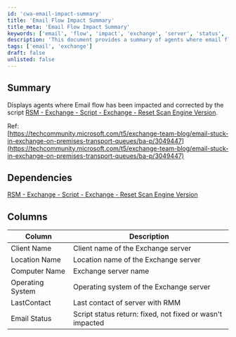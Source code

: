 ```yaml
---
id: 'cwa-email-impact-summary'
title: 'Email Flow Impact Summary'
title_meta: 'Email Flow Impact Summary'
keywords: ['email', 'flow', 'impact', 'exchange', 'server', 'status', 'monitoring']
description: 'This document provides a summary of agents where email flow has been impacted and subsequently corrected by the specified script. It includes details about the Exchange server, its location, operating system, and the status of email processing. Useful for monitoring email flow issues in Exchange environments.'
tags: ['email', 'exchange']
draft: false
unlisted: false
---
```

## Summary

Displays agents where Email flow has been impacted and corrected by the script [RSM - Exchange - Script - Exchange - Reset Scan Engine Version](https://proval.itglue.com/DOC-5078775-9004743).

Ref:  
[https://techcommunity.microsoft.com/t5/exchange-team-blog/email-stuck-in-exchange-on-premises-transport-queues/ba-p/3049447](https://techcommunity.microsoft.com/t5/exchange-team-blog/email-stuck-in-exchange-on-premises-transport-queues/ba-p/3049447)

## Dependencies

[RSM - Exchange - Script - Exchange - Reset Scan Engine Version](https://proval.itglue.com/DOC-5078775-9004743)

## Columns

| Column            | Description                                           |
|-------------------|-------------------------------------------------------|
| Client Name       | Client name of the Exchange server                    |
| Location Name     | Location name of the Exchange server                  |
| Computer Name     | Exchange server name                                  |
| Operating System   | Operating system of the Exchange server               |
| LastContact       | Last contact of server with RMM                       |
| Email Status      | Script status return: fixed, not fixed or wasn't impacted |
